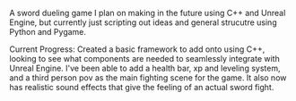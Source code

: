 A sword dueling game I plan on making in the future using C++ and Unreal Engine, but currently just scripting out ideas and general strucutre using Python and Pygame.

Current Progress: Created a basic framework to add onto using C++, looking to see what components are needed to seamlessly integrate with Unreal Engine. I've been able to add a health bar, xp and leveling system, and a third person pov as the main fighting scene for the game. It also now has realistic sound effects that give the feeling of an actual sword fight.


